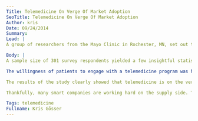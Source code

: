 ```yaml
---
Title: Telemedicine On Verge Of Market Adoption
SeoTitle: Telemedicine On Verge Of Market Adoption
Author: kris
Date: 09/24/2014
Summary: 
Lead: |
A group of researchers from the Mayo Clinic in Rochester, MN, set out to determine patient desirability, feasibility, and viability with modern telemedicine options. [The results were surprising](http://online.liebertpub.com/doi/pdfplus/10.1089/tmj.2014.0037).

Body: |
A sample size of 301 survey respondents yielded a few insightful statistical points. First, researchers found out that 84% of respondents had a usable endpoint device, meaning a phone, tablet, or computer with a working microphone and camera. Most were on broadband. Those with technology concerns should be relieved — adoption issues will not stem from technical inability.

The willingness of patients to engage with a telemedicine program was high. Well over half would participate if given the option. A full 38% said they were "very likely" to engage. The age breakdown skewed towards and older demographic with the average being 57.9 years old. Thus, even though most patients had access to appropriate technology, it was not a surprise that they had little experience conducting telepresence calls, e.g. Skype. These two points in conjunction are important: the gap between high willingness and lower experience shows that patients view the potential for telemedicine very favorably.

The results of the study clearly showed that telemedicine is on the verge of widespread market adoption. Like most markets, supply and demand must both be present to be viable, and healthcare presents additional challenges because of reimbursement challenges with telemedicine services. This one study is yet another data points towards evidence that demand exists. It is now up to healthcare providers to innovate and drive change.

Thankfully, many smart companies are working hard on the supply side. Two Catalyze customers, [Zipnosis](https://www.zipnosis.com/) and [Telepharm](https://www.telepharm.com/), are true innovators. As we start to see healthcare administrators focus more on innovation, telemedicine is poised to be a growing industry.

Tags: telemedicine
Fullname: Kris Gösser
---
```

